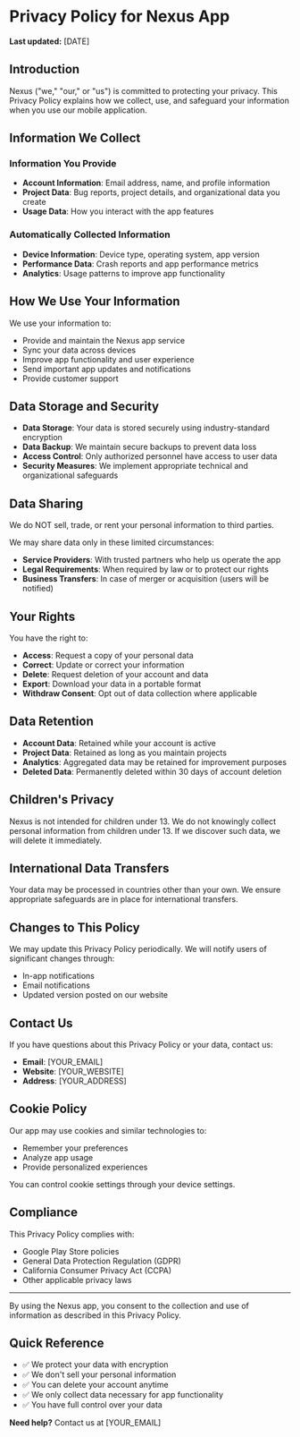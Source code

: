# Privacy Policy for Nexus App

**Last updated:** [DATE]

## Introduction

Nexus ("we," "our," or "us") is committed to protecting your privacy. This Privacy Policy explains how we collect, use, and safeguard your information when you use our mobile application.

## Information We Collect

### Information You Provide

- **Account Information**: Email address, name, and profile information
- **Project Data**: Bug reports, project details, and organizational data you create
- **Usage Data**: How you interact with the app features

### Automatically Collected Information

- **Device Information**: Device type, operating system, app version
- **Performance Data**: Crash reports and app performance metrics
- **Analytics**: Usage patterns to improve app functionality

## How We Use Your Information

We use your information to:

- Provide and maintain the Nexus app service
- Sync your data across devices
- Improve app functionality and user experience
- Send important app updates and notifications
- Provide customer support

## Data Storage and Security

- **Data Storage**: Your data is stored securely using industry-standard encryption
- **Data Backup**: We maintain secure backups to prevent data loss
- **Access Control**: Only authorized personnel have access to user data
- **Security Measures**: We implement appropriate technical and organizational safeguards

## Data Sharing

We do NOT sell, trade, or rent your personal information to third parties.

We may share data only in these limited circumstances:

- **Service Providers**: With trusted partners who help us operate the app
- **Legal Requirements**: When required by law or to protect our rights
- **Business Transfers**: In case of merger or acquisition (users will be notified)

## Your Rights

You have the right to:

- **Access**: Request a copy of your personal data
- **Correct**: Update or correct your information
- **Delete**: Request deletion of your account and data
- **Export**: Download your data in a portable format
- **Withdraw Consent**: Opt out of data collection where applicable

## Data Retention

- **Account Data**: Retained while your account is active
- **Project Data**: Retained as long as you maintain projects
- **Analytics**: Aggregated data may be retained for improvement purposes
- **Deleted Data**: Permanently deleted within 30 days of account deletion

## Children's Privacy

Nexus is not intended for children under 13. We do not knowingly collect personal information from children under 13. If we discover such data, we will delete it immediately.

## International Data Transfers

Your data may be processed in countries other than your own. We ensure appropriate safeguards are in place for international transfers.

## Changes to This Policy

We may update this Privacy Policy periodically. We will notify users of significant changes through:

- In-app notifications
- Email notifications
- Updated version posted on our website

## Contact Us

If you have questions about this Privacy Policy or your data, contact us:

- **Email**: [YOUR_EMAIL]
- **Website**: [YOUR_WEBSITE]
- **Address**: [YOUR_ADDRESS]

## Cookie Policy

Our app may use cookies and similar technologies to:

- Remember your preferences
- Analyze app usage
- Provide personalized experiences

You can control cookie settings through your device settings.

## Compliance

This Privacy Policy complies with:

- Google Play Store policies
- General Data Protection Regulation (GDPR)
- California Consumer Privacy Act (CCPA)
- Other applicable privacy laws

---

By using the Nexus app, you consent to the collection and use of information as described in this Privacy Policy.

## Quick Reference

- ✅ We protect your data with encryption
- ✅ We don't sell your personal information
- ✅ You can delete your account anytime
- ✅ We only collect data necessary for app functionality
- ✅ You have full control over your data

**Need help?** Contact us at [YOUR_EMAIL]
